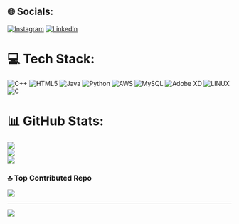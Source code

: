 
## 🌐 Socials:
[![Instagram](https://img.shields.io/badge/Instagram-%23E4405F.svg?logo=Instagram&logoColor=white)](https://instagram.com/hashimb5h) [![LinkedIn](https://img.shields.io/badge/LinkedIn-%230077B5.svg?logo=linkedin&logoColor=white)](https://linkedin.com/in/hashimb4h) 

# 💻 Tech Stack:
![C++](https://img.shields.io/badge/c++-%2300599C.svg?style=flat&logo=c%2B%2B&logoColor=white) ![HTML5](https://img.shields.io/badge/html5-%23E34F26.svg?style=flat&logo=html5&logoColor=white) ![Java](https://img.shields.io/badge/java-%23ED8B00.svg?style=flat&logo=java&logoColor=white) ![Python](https://img.shields.io/badge/python-3670A0?style=flat&logo=python&logoColor=ffdd54) ![AWS](https://img.shields.io/badge/AWS-%23FF9900.svg?style=flat&logo=amazon-aws&logoColor=white) ![MySQL](https://img.shields.io/badge/mysql-%2300f.svg?style=flat&logo=mysql&logoColor=white) ![Adobe XD](https://img.shields.io/badge/Adobe%20XD-470137?style=flat&logo=Adobe%20XD&logoColor=#FF61F6) ![LINUX](https://img.shields.io/badge/Linux-FCC624?style=flat&logo=linux&logoColor=black) ![C](https://img.shields.io/badge/c-%2300599C.svg?style=flat&logo=c&logoColor=white)
# 📊 GitHub Stats:
![](https://github-readme-stats.vercel.app/api?username=HashimHB&theme=default&hide_border=false&include_all_commits=true&count_private=true)<br/>
![](https://github-readme-streak-stats.herokuapp.com/?user=HashimHB&theme=default&hide_border=false)<br/>
![](https://github-readme-stats.vercel.app/api/top-langs/?username=HashimHB&theme=default&hide_border=false&include_all_commits=true&count_private=true&layout=compact)

### 🔝 Top Contributed Repo
![](https://github-contributor-stats.vercel.app/api?username=HashimHB&limit=5&theme=flat&combine_all_yearly_contributions=true)

---
[![](https://visitcount.itsvg.in/api?id=HashimHB&icon=5&color=6)](https://visitcount.itsvg.in)

<!-- Proudly created with GPRM ( https://gprm.itsvg.in ) -->
